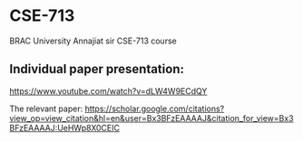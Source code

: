 # CSE-713
BRAC University Annajiat sir CSE-713 course

## Individual paper presentation:
https://www.youtube.com/watch?v=dLW4W9ECdQY

The relevant paper:
https://scholar.google.com/citations?view_op=view_citation&hl=en&user=Bx3BFzEAAAAJ&citation_for_view=Bx3BFzEAAAAJ:UeHWp8X0CEIC

